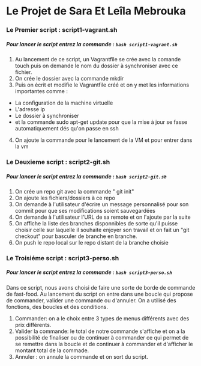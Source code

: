# Le Projet de Sara Et Leîla Mebrouka

### Le Premier script : script1-vagrant.sh 
##### Pour lancer le script entrez la commande : ```bash script1-vagrant.sh```
1. Au lancement de ce script, un Vagrantfile se crée avec la comande touch puis on demande le nom du dossier à synchroniser avec ce fichier.
2. On crée le dossier avec la commande mkdir
3. Puis on écrit et modifie le Vagrantfile créé et on y met les informations importantes comme :
  * La configuration de la machine virtuelle
  * L'adresse ip 
  * Le dossier à synchroniser 
  * et la commande sudo apt-get update pour que la mise à jour se fasse automatiquement dés qu'on passe en ssh
4. On ajoute la commande pour le lancement de la VM et pour entrer dans la vm

### Le Deuxieme  script : script2-git.sh 
##### Pour lancer le script entrez la commande : ```bash script2-git.sh```
1. On crée un repo git avec la commande " git init"
2. On ajoute les fichiers/dossiers à ce repo
3. On demande à l'utilisateur d'écrire un message personnalisé pour son commit pour que ses                 modifications soient sauvegardées
4. On demande à l'utilisateur l'URL de sa remote et on l'ajoute par la suite
5. On affiche la liste des branches disponnibles de sorte qu'il puisse choisir celle sur laquelle il souhaite enjoyer son travail et on fait un "git checkout" pour basculer de branche en branche.
6. On push le repo local sur le repo distant de la branche choisie

### Le Troisiéme  script : script3-perso.sh
##### Pour lancer le script entrez la commande : ```bash script3-perso.sh```
Dans ce script, nous avons choisi de faire une sorte de borde de commande de fast-food.
Au lancement du script on entre dans une boucle qui propose de commander, valider une commande ou d'annuler.
On a utilisé des fonctions, des boucles et des conditions.


1. Commander: on a le choix entre 3 types de menus différents avec des prix différents.
2. Valider la commande: le total de notre commande s'affiche et on a la possibilité de finaliser ou de continuer à commander ce qui permet de se remettre dans la boucle et de continuer à commander et d'afficher le montant total de la commade.
3. Annuler : on annule la commande et on sort du script.
